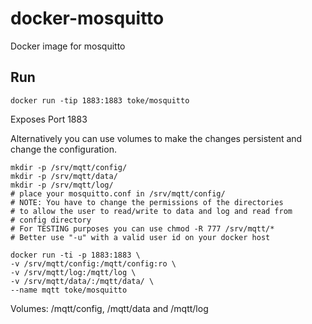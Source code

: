 docker-mosquitto
================

Docker image for mosquitto

## Run

    docker run -tip 1883:1883 toke/mosquitto

Exposes Port 1883

Alternatively you can use volumes to make the changes
persistent and change the configuration.

    mkdir -p /srv/mqtt/config/
    mkdir -p /srv/mqtt/data/
    mkdir -p /srv/mqtt/log/
    # place your mosquitto.conf in /srv/mqtt/config/
    # NOTE: You have to change the permissions of the directories
    # to allow the user to read/write to data and log and read from
    # config directory
    # For TESTING purposes you can use chmod -R 777 /srv/mqtt/*
    # Better use "-u" with a valid user id on your docker host
    
    docker run -ti -p 1883:1883 \
    -v /srv/mqtt/config:/mqtt/config:ro \
    -v /srv/mqtt/log:/mqtt/log \
    -v /srv/mqtt/data/:/mqtt/data/ \
    --name mqtt toke/mosquitto 


Volumes: /mqtt/config, /mqtt/data and /mqtt/log




